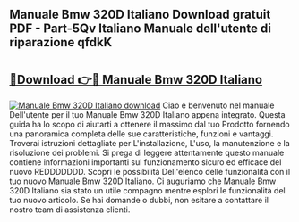 ## Manuale Bmw 320D Italiano Download gratuit PDF - Part-5Qv Italiano Manuale dell'utente di riparazione qfdkK

# <h2><a href="http://df93r6p.blite.top/?on=Manuale+Bmw+320D+Italiano">🔗Download 👉🔴 Manuale Bmw 320D Italiano</a></h2>

[![Manuale Bmw 320D Italiano download](https://i.imgur.com/lujVjoI.png)](http://df93r6p.blite.top/?on=Manuale+Bmw+320D+Italiano)
Ciao e benvenuto nel manuale Dell'utente per il tuo Manuale Bmw 320D Italiano appena integrato. Questa guida ha lo scopo di aiutarti a ottenere il massimo dal tuo Prodotto fornendo una panoramica completa delle sue caratteristiche, funzioni e vantaggi. Troverai istruzioni dettagliate per L'installazione, L'uso, la manutenzione e la risoluzione dei problemi. Si prega di leggere attentamente questo manuale contiene informazioni importanti sul funzionamento sicuro ed efficace del nuovo REDDDDDDD. Scopri le possibilità Dell'elenco delle funzionalità con il tuo nuovo Manuale Bmw 320D Italiano. Ci auguriamo che Manuale Bmw 320D Italiano sia stato un utile compagno mentre esplori le funzionalità del tuo nuovo articolo. Se hai domande o dubbi, non esitare a contattare il nostro team di assistenza clienti.
